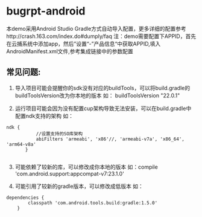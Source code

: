 # bugrpt-android

本demo采用Android Studio Gradle方式自动导入配置，更多详细的配置参考http://crash.163.com/index.do#dumply/faq 
注：demo需要配置下APPID，首先在云捕系统中添加app，然后”设置“-”产品信息“中获取APPID,填入AndroidManifest.xml文件,参考集成链接中的参数配置

## 常见问题:

1. 导入项目可能会提醒你的sdk没有对应的buildTools，可以将build.gradle的buildToolsVersion改为你本地的版本
如： buildToolsVersion "22.0.1"

2. 运行项目可能会因为没有配置cup架构导致无法安装，可以在build.gradle中配置ndk支持的架构
如：

 ``` 
 ndk {
            //设置支持的SO库架构
            abiFilters 'armeabi', 'x86'//, 'armeabi-v7a', 'x86_64', 'arm64-v8a'
        }
        
  ```
  
3. 可能依赖了较新的库，可以修改成你本地的版本
如：compile 'com.android.support:appcompat-v7:23.1.0'

4. 可能引用了较新的gradle版本，可以修改成低版本
如：

```
dependencies {
        classpath 'com.android.tools.build:gradle:1.5.0'
    }
```
